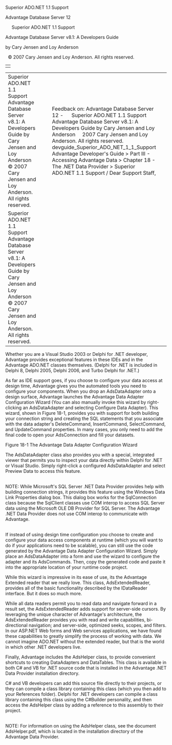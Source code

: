 Superior ADO.NET 1.1 Support




Advantage Database Server 12  

     Superior ADO.NET 1.1 Support

Advantage Database Server v8.1: A Developers Guide

by Cary Jensen and Loy Anderson

  © 2007 Cary Jensen and Loy Anderson. All rights reserved.

|  |
| --- |
|  |

|  |  |  |  |  |
| --- | --- | --- | --- | --- |
| Superior ADO.NET 1.1 Support  Advantage Database Server v8.1: A Developers Guide  by Cary Jensen and Loy Anderson    © 2007 Cary Jensen and Loy Anderson. All rights reserved. |  |  | Feedback on: Advantage Database Server 12 -      Superior ADO.NET 1.1 Support Advantage Database Server v8.1: A Developers Guide by Cary Jensen and Loy Anderson     2007 Cary Jensen and Loy Anderson. All rights reserved. devguide\_Superior\_ADO\_NET\_1\_1\_Support Advantage Developer's Guide > Part III - Accessing Advantage Data > Chapter 18 - The .NET Data Provider > Superior ADO.NET 1.1 Support / Dear Support Staff, |  |
| Superior ADO.NET 1.1 Support  Advantage Database Server v8.1: A Developers Guide  by Cary Jensen and Loy Anderson    © 2007 Cary Jensen and Loy Anderson. All rights reserved. |  |  |  |  |

Whether you are a Visual Studio 2003 or Delphi for .NET developer, Advantage provides exceptional features in these IDEs and in the Advantage ADO.NET classes themselves. (Delphi for .NET is included in Delphi 8, Delphi 2005, Delphi 2006, and Turbo Delphi for .NET.)

As far as IDE support goes, if you choose to configure your data access at design time, Advantage gives you the automated tools you need to configure your components. When you drop an AdsDataAdapter onto a design surface, Advantage launches the Advantage Data Adapter Configuration Wizard (You can also manually invoke this wizard by right-clicking an AdsDataAdapter and selecting Configure Data Adapter). This wizard, shown in Figure 18-1, provides you with support for both building your connection string and creating the SQL statements that you associate with the data adapter's DeleteCommand, InsertCommand, SelectCommand, and UpdateCommand properties. In many cases, you only need to add the final code to open your AdsConnection and fill your datasets.

Figure 18-1 The Advantage Data Adapter Configuration Wizard

The AdsDataAdapter class also provides you with a special, integrated viewer that permits you to inspect your data directly within Delphi for .NET or Visual Studio. Simply right-click a configured AdsDataAdapter and select Preview Data to access this feature.

   
NOTE: While Microsoft's SQL Server .NET Data Provider provides help with building connection strings, it provides this feature using the Windows Data Link Properties dialog box. This dialog box works for the SqlConnection class because the SqlClient classes use COM interop to access SQL Server data using the Microsoft OLE DB Provider for SQL Server. The Advantage .NET Data Provider does not use COM interop to communicate with Advantage.  
 

If instead of using design time configuration you choose to create and configure your data access components at runtime (which you will want to do if your applications need to be scalable), you can still use the code generated by the Advantage Data Adapter Configuration Wizard. Simply place an AdsDataAdapter into a form and use the wizard to configure the adapter and its AdsCommands. Then, copy the generated code and paste it into the appropriate location of your runtime code project.

While this wizard is impressive in its ease of use, its the Advantage Extended reader that we really love. This class, AdsExtendedReader, provides all of the basic functionality described by the IDataReader interface. But it does so much more.

While all data readers permit you to read data and navigate forward in a result set, the AdsExtendedReader adds support for server-side cursors. By leveraging the unique character of Advantage's architecture, the AdsExtendedReader provides you with read and write capabilities, bi-directional navigation; and server-side, optimized seeks, scopes, and filters. In our ASP.NET Web forms and Web services applications, we have found these capabilities to greatly simplify the process of working with data. We cannot imagine ADO.NET without the extended reader, but that is the world in which other .NET developers live.

Finally, Advantage includes the AdsHelper class, to provide convenient shortcuts to creating DataAdapters and DataTables. This class is available in both C# and VB for .NET source code that is installed in the Advantage .NET Data Provider installation directory.

C# and VB developers can add this source file directly to their projects, or they can compile a class library containing this class (which you then add to your References folder). Delphi for .NET developers can compile a class library containing this class using the C#Builder personality, and then access the AdsHelper class by adding a reference to this assembly to their project.

   
NOTE: For information on using the AdsHelper class, see the document AdsHelper.pdf, which is located in the installation directory of the Advantage Data Provider.